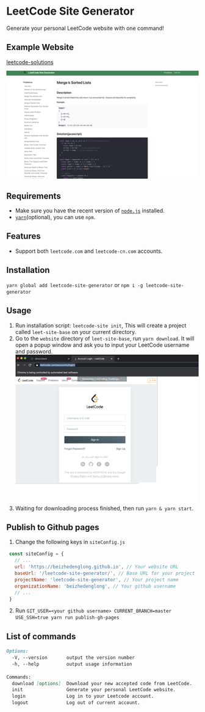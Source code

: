 # LeetCode Site Generator
Generate your personal LeetCode website with one command!

## Example Website
[leetcode-solutions](https://beizhedenglong.github.io/leetcode-solutions/)

[![screenshot](./images/screenshot.png)](https://beizhedenglong.github.io/leetcode-solutions/)

## Requirements
- Make sure you have the recent version of [`node.js`](https://nodejs.org) installed.
- [`yarn`](https://yarnpkg.com/en/)(optional), you can use `npm`.


## Features
- Support both `leetcode.com` and `leetcode-cn.com` accounts.

## Installation

`yarn global add leetcode-site-generator` or `npm i -g leetcode-site-generator`

## Usage

1. Run installation script: `leetcode-site init`, This will create a project called `leet-site-base` on your current directory.
2. Go to the `website` directory of `leet-site-base`, run `yarn download`. It will open a popup window and ask you to input your LeetCode username and password.
   ![login](./images/login.png)
3. Waiting for downloading process finished, then run `yarn & yarn start`.

## Publish to Github pages
1. Change the following keys in `siteConfig.js`
```js
 const siteConfig = {
   // ...
   url: 'https://beizhedenglong.github.io', // Your website URL
   baseUrl: '/leetcode-site-generator/', // Base URL for your project
   projectName: 'leetcode-site-generator', // Your project name
   organizationName: 'beizhedenglong', // Your github username
   // ...
 }
```

2. Run `GIT_USER=<your github username> CURRENT_BRANCH=master USE_SSH=true yarn run publish-gh-pages`


## List of commands

```md
Options:
  -V, --version       output the version number
  -h, --help          output usage information

Commands:
  download [options]  Download your new accepted code from LeetCode.
  init                Generate your personal LeetCode website.
  login               Log in to your Leetcode account.
  logout              Log out of current account.
```